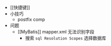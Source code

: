- [[快捷键]]
- 小技巧
	- postfix comp
- 问题
	- [[MyBatis]] mapper.xml 无法识别字段
		- 搜索 `sql Resolution Scopes` 选择数据库